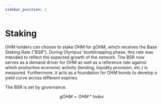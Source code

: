 ```yaml
---
sidebar_position: 2
---
```


# Staking

OHM holders can choose to stake OHM for gOHM, which receives the Base Staking Rate (“BSR”). During Olympus’ bootstrapping phase, this rate was intended to reflect the expected growth of the network. The BSR now serves as a demand driver for OHM as well as a reference rate against which productive economic activity (lending, liquidity provision, etc.) is measured. Furthermore, it acts as a foundation for OHM bonds to develop a yield curve across different expiries. 

The BSR is set by governance.

$$
gOHM = OHM*Index
$$
